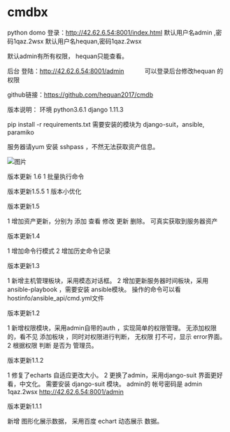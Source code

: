 # cmdbx
python
domo 登录：http://42.62.6.54:8001/index.html 
默认用户名admin ,密码1qaz.2wsx   默认用户名hequan,密码1qaz.2wsx   

默认admin有所有权限， hequan只能查看。

后台 登陆：http://42.62.6.54:8001/admin            可以登录后台修改hequan 的权限


github链接：https://github.com/hequan2017/cmdb



版本说明：
环境 python3.6.1 django 1.11.3

pip install -r requirements.txt          需要安装的模块为 django-suit，ansible, paramiko

服务器请yum 安装  sshpass ，不然无法获取资产信息。

![图片](https://github.com/hequan2017/cmdb/blob/master/static/img/1.png)

版本更新 1.6
1 批量执行命令


版本更新1.5.5
1 版本小优化


版本更新1.5

1 增加资产更新，分别为 添加 查看 修改 更新 删除。 可真实获取到服务器资产

版本更新1.4

1 增加命令行模式
2 增加历史命令记录


版本更新1.3

1 新增主机管理板块，采用模态对话框。
2 增加更新服务器时间板块，采用ansible-playbook ，需要安装 ansible模块。 操作的命令可以看hostinfo/ansible_api/cmd.yml文件

版本更新1.2

1 新增权限模块，采用admin自带的auth ，实现简单的权限管理。 
无添加权限的，看不见 添加板块 ，同时对权限进行判断， 无权限 打不可，显示 error界面。
2 根据权限 判断 是否为 管理员。


版本更新1.1.2 

1 修复了echarts 自适应更改大小。 
2 更换了admin，采用django-suit 界面更好看，中文化。 需要安装 django-suit 模块。 admin的 帐号密码是 admin 1qaz.2wsx http://42.62.6.54:8001/admin

版本更新1.1.1 

新增 图形化展示数据， 采用百度 echart 动态展示 数据。
